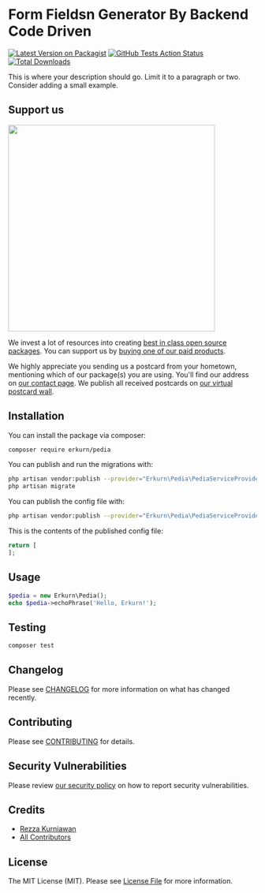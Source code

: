 # Form Fieldsn Generator By Backend Code Driven

[![Latest Version on Packagist](https://img.shields.io/packagist/v/erkurn/pedia.svg?style=flat-square)](https://packagist.org/packages/erkurn/pedia)
[![GitHub Tests Action Status](https://img.shields.io/github/workflow/status/erkurn/pedia/run-tests?label=tests)](https://github.com/erkurn/pedia/actions?query=workflow%3Arun-tests+branch%3Amaster)
[![Total Downloads](https://img.shields.io/packagist/dt/erkurn/pedia.svg?style=flat-square)](https://packagist.org/packages/erkurn/pedia)


This is where your description should go. Limit it to a paragraph or two. Consider adding a small example.

## Support us

[<img src="https://github-ads.s3.eu-central-1.amazonaws.com/package-pedia-laravel.jpg?t=1" width="419px" />](https://spatie.be/github-ad-click/package-pedia-laravel)

We invest a lot of resources into creating [best in class open source packages](https://spatie.be/open-source). You can support us by [buying one of our paid products](https://spatie.be/open-source/support-us).

We highly appreciate you sending us a postcard from your hometown, mentioning which of our package(s) you are using. You'll find our address on [our contact page](https://spatie.be/about-us). We publish all received postcards on [our virtual postcard wall](https://spatie.be/open-source/postcards).

## Installation

You can install the package via composer:

```bash
composer require erkurn/pedia
```

You can publish and run the migrations with:

```bash
php artisan vendor:publish --provider="Erkurn\Pedia\PediaServiceProvider" --tag="migrations"
php artisan migrate
```

You can publish the config file with:
```bash
php artisan vendor:publish --provider="Erkurn\Pedia\PediaServiceProvider" --tag="config"
```

This is the contents of the published config file:

```php
return [
];
```

## Usage

``` php
$pedia = new Erkurn\Pedia();
echo $pedia->echoPhrase('Hello, Erkurn!');
```

## Testing

``` bash
composer test
```

## Changelog

Please see [CHANGELOG](CHANGELOG.md) for more information on what has changed recently.

## Contributing

Please see [CONTRIBUTING](.github/CONTRIBUTING.md) for details.

## Security Vulnerabilities

Please review [our security policy](../../security/policy) on how to report security vulnerabilities.

## Credits

- [Rezza Kurniawan](https://github.com/erkurn)
- [All Contributors](../../contributors)

## License

The MIT License (MIT). Please see [License File](LICENSE.md) for more information.
